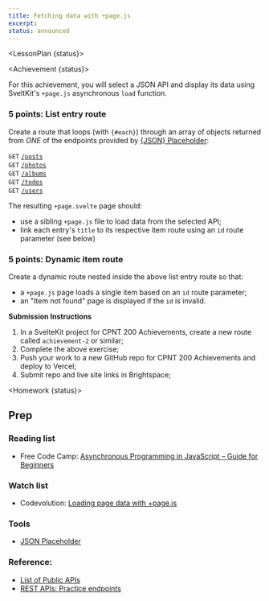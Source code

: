 ```yaml
---
title: Fetching data with +page.js
excerpt: 
status: announced
---
```

<script>
	import Homework from "$lib/components/Homework.svelte";
	import LessonPlan from "$lib/components/LessonPlan.svelte";
	import LabTime from "$lib/components/LabTime.svelte";
	import Achievement from "$lib/components/Achievement.svelte";
</script>

<LessonPlan {status}>

</LessonPlan>

<Achievement {status}>

For this achievement, you will select a JSON API and display its data using SveltKit's `+page.js` asynchronous `load` function.

### 5 points: List entry route
Create a route that loops (with `{#each}`) through an array of objects returned from _ONE_ of the endpoints provided by [\{JSON\} Placeholder](https://jsonplaceholder.typicode.com/):

`GET` [`/posts`](https://jsonplaceholder.typicode.com/posts)<br>
`GET` [`/photos`](https://jsonplaceholder.typicode.com/photos)<br>
`GET` [`/albums`](https://jsonplaceholder.typicode.com/albums)<br>
`GET` [`/todos`](https://jsonplaceholder.typicode.com/todos)<br>
`GET` [`/users`](https://jsonplaceholder.typicode.com/users)

The resulting `+page.svelte` page should:
- use a sibling `+page.js` file to load data from the selected API;
- link each entry's `title` to its respective item route using an `id` route parameter (see below)

### 5 points: Dynamic item route
Create a dynamic route nested inside the above list entry route so that:
- a `+page.js` page loads a single item based on an `id` route parameter;
- an "Item not found" page is displayed if the `id` is invalid.

**Submission Instructions**
1. In a SvelteKit project for CPNT 200 Achievements, create a new route called `achievement-2` or similar;
2. Complete the above exercise;
3. Push your work to a new GitHub repo for CPNT 200 Achievements and deploy to Vercel;
4. Submit repo and live site links in Brightspace;

</Achievement>

<Homework {status}>

## Prep
### Reading list
- Free Code Camp: [Asynchronous Programming in JavaScript – Guide for Beginners](https://www.freecodecamp.org/news/asynchronous-programming-in-javascript/)

### Watch list
- Codevolution: [Loading page data with +page.js](https://www.youtube.com/watch?v=iBctrIOg-Jw)

### Tools
- [JSON Placeholder](https://jsonplaceholder.typicode.com/)

### Reference: 
- [List of Public APIs](https://github.com/public-apis/public-apis)
- [REST APIs: Practice endpoints](https://gist.github.com/acidtone/673dfc5c11ce06e9e8cd6ce33609eb3c)

</Homework>